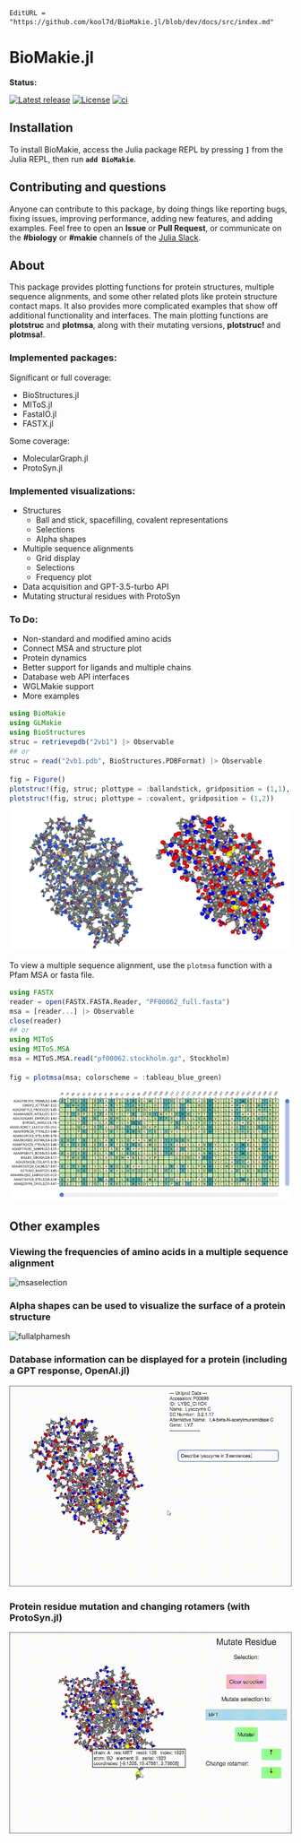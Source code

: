 ```@meta
EditURL = "https://github.com/kool7d/BioMakie.jl/blob/dev/docs/src/index.md"
```
# BioMakie.jl

**Status:**

[![Latest release](https://img.shields.io/github/release/BioJulia/BioMakie.jl.svg)](https://github.com/BioJulia/BioMakie.jl/releases/latest)
[![License](https://img.shields.io/badge/license-MIT-green.svg)](https://github.com/BioJulia/BioMakie.jl/blob/master/LICENSE.md)
[![ci](https://github.com/BioJulia/BioMakie.jl/actions/workflows/ci.yml/badge.svg?branch=master)](https://github.com/BioJulia/BioMakie.jl/actions/workflows/ci.yml)

## Installation

To install BioMakie, access the Julia package REPL by
pressing **`]`** from the Julia REPL, then run **`add BioMakie`**.

## Contributing and questions

Anyone can contribute to this package, by doing things like reporting bugs, fixing issues,
improving performance, adding new features, and adding examples. Feel free to open an **Issue** or **Pull Request**,
or communicate on the **#biology** or **#makie** channels of the [Julia Slack](https://join.slack.com/t/julialang/shared_invite/zt-1ab2rnvlw-mfODD9DJC_apVEULyKXDrA).

## About

This package provides plotting functions for protein structures, multiple sequence alignments, and some other related plots like protein structure contact maps. 
It also provides more complicated examples that show off additional functionality and interfaces. 
The main plotting functions are **plotstruc** and **plotmsa**, along with their mutating versions, **plotstruc!** and **plotmsa!**.

### Implemented packages:
Significant or full coverage: 
 - BioStructures.jl
 - MIToS.jl
 - FastaIO.jl
 - FASTX.jl

Some coverage:
 - MolecularGraph.jl
 - ProtoSyn.jl

### Implemented visualizations:
- Structures
  - Ball and stick, spacefilling, covalent representations
  - Selections
  - Alpha shapes
- Multiple sequence alignments
  - Grid display
  - Selections
  - Frequency plot
- Data acquisition and GPT-3.5-turbo API
- Mutating structural residues with ProtoSyn

### To Do:
- Non-standard and modified amino acids
- Connect MSA and structure plot
- Protein dynamics
- Better support for ligands and multiple chains
- Database web API interfaces
- WGLMakie support
- More examples

```julia
using BioMakie
using GLMakie
using BioStructures
struc = retrievepdb("2vb1") |> Observable
## or
struc = read("2vb1.pdb", BioStructures.PDBFormat) |> Observable

fig = Figure()
plotstruc!(fig, struc; plottype = :ballandstick, gridposition = (1,1), atomcolors = aquacolors)
plotstruc!(fig, struc; plottype = :covalent, gridposition = (1,2))
```
![2vb1crop](./assets/2vb1crop.png)

To view a multiple sequence alignment, use the `plotmsa` function with a Pfam MSA or fasta file.

```julia
using FASTX
reader = open(FASTX.FASTA.Reader, "PF00062_full.fasta")
msa = [reader...] |> Observable
close(reader)
## or 
using MIToS
using MIToS.MSA
msa = MIToS.MSA.read("pf00062.stockholm.gz", Stockholm)

fig = plotmsa(msa; colorscheme = :tableau_blue_green)
```
![msa](./assets/msa.png)

## Other examples

### Viewing the frequencies of amino acids in a multiple sequence alignment
![msaselection](./assets/msaselection.gif)

### Alpha shapes can be used to visualize the surface of a protein structure
![fullalphamesh](./assets/fullalphamesh.gif)

### Database information can be displayed for a protein (including a GPT response, OpenAI.jl)
![dbinfo](./assets/dbinfo.gif)

### Protein residue mutation and changing rotamers (with ProtoSyn.jl) 
![mutation](./assets/mutation.gif)
